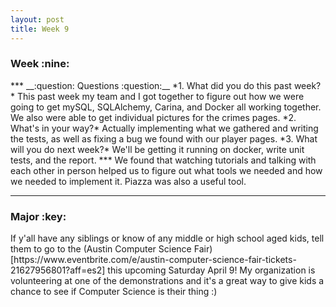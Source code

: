 ```yaml
---
layout: post
title: Week 9
---
```

<h3>Week :nine: </h3>
***  
__:question: Questions :question:__  
*1. What did you do this past week?*  
   This past week my team and I got together to figure out how we were going to get mySQL, SQLAlchemy, Carina, and Docker all working together. We also were able to get individual pictures for the crimes pages.   
*2. What's in your way?*  
   Actually implementing what we gathered and writing the tests, as well as fixing a bug we found with our player pages.   
*3. What will you do next week?*  
   We'll be getting it running on docker, write unit tests, and the report.   
***  
   We found that watching tutorials and talking with each other in person helped us to figure out what tools we needed and how we needed to implement it. Piazza was also a useful tool.
  
***  
<h3> Major :key: </h3>  
If y'all have any siblings or know of any middle or high school aged kids, tell them to go to the (Austin Computer Science Fair)[https://www.eventbrite.com/e/austin-computer-science-fair-tickets-21627956801?aff=es2] this upcoming Saturday April 9! My organization is volunteering at one of the demonstrations and it's a great way to give kids a chance to see if Computer Science is their thing :)    
